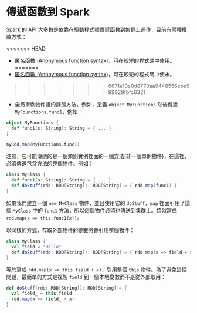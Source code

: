 # 傳遞函數到 Spark

Spark 的 API 大多數是依靠在驅動程式裡傳遞函數到集群上運作，目前有兩種推薦方式：

<<<<<<< HEAD
- [ 匿名函數  (Anonymous function syntax)](http://docs.scala-lang.org/tutorials/tour/anonymous-function-syntax.html)，可在較短的程式碼中使用。
=======
- [ 匿名函數  (Anonymous function syntax)](http://docs.scala-lang.org/tutorials/tour/anonymous-function-syntax.html)，可在較短的程式碼中使永。
>>>>>>> 6671e10e0d8770aa9448556ebe999929fbfc6321
- 全局單例物件裡的靜態方法。例如，定義 `object MyFunctions` 然後傳遞 `MyFounctions.func1`，例如：

```scala
object MyFunctions {
  def func1(s: String): String = { ... }
}

myRdd.map(MyFunctions.func1)
```

注意，它可能傳遞的是一個類別實例裡面的一個方法(非一個單例物件)，在這裡，必須傳送包含方法的整個物件。例如：

```scala
class MyClass {
  def func1(s: String): String = { ... }
  def doStuff(rdd: RDD[String]): RDD[String] = { rdd.map(func1) }
}
```

如果我們建立一個 `new MyClass` 物件，並且使用它的 `doStuff`，`map` 裡面引用了這個 `MyClass` 中的 `func1` 方法，所以這個物件必須也傳送到集群上。類似寫成 `rdd.map(x => this.func1(x))`。

以同樣的方式，存取外部物件的變數將會引用整個物件：

```scala
class MyClass {
  val field = "Hello"
  def doStuff(rdd: RDD[String]): RDD[String] = { rdd.map(x => field + x) }
}
```

等於寫成 `rdd.map(x => this.field + x)`，引用整個 `this` 物件。為了避免這個問題，最簡單的方式是複製 `field` 到一個本地變數而不是從外部取用：

```scala
def doStuff(rdd: RDD[String]): RDD[String] = {
  val field_ = this.field
  rdd.map(x => field_ + x)
}
```
